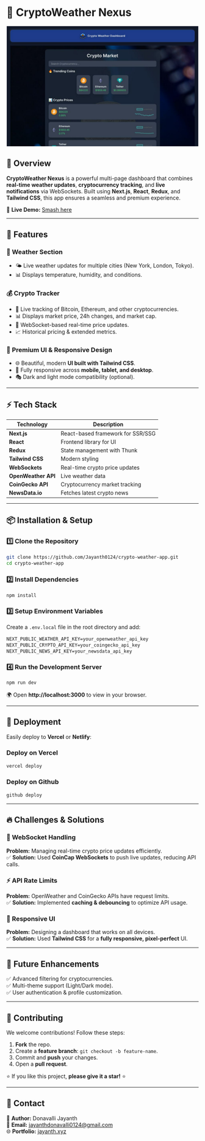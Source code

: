 # 🚀 CryptoWeather Nexus

![CryptoWeather Nexus](public/interface.png)

## 🌟 Overview

**CryptoWeather Nexus** is a powerful multi-page dashboard that combines **real-time weather updates**, **cryptocurrency tracking**, and **live notifications** via WebSockets. Built using **Next.js**, **React**, **Redux**, and **Tailwind CSS**, this app ensures a seamless and premium experience.

🔗 **Live Demo:** [Smash here](https://skybitx.vercel.app/)  

---

## 🚀 Features

### 📍 Weather Section
- 🌤 Live weather updates for multiple cities (New York, London, Tokyo).
- 📊 Displays temperature, humidity, and conditions.

### 💰 Crypto Tracker
- 🚀 Live tracking of Bitcoin, Ethereum, and other cryptocurrencies.
- 📊 Displays market price, 24h changes, and market cap.
- 🔴 WebSocket-based real-time price updates.
- 📈 Historical pricing & extended metrics.


### 🎨 Premium UI & Responsive Design
- 🌐 Beautiful, modern **UI built with Tailwind CSS**.
- 📱 Fully responsive across **mobile, tablet, and desktop**.
- 🎭 Dark and light mode compatibility (optional).

---

## ⚡ Tech Stack

| Technology | Description |
|------------|-------------|
| **Next.js** | React-based framework for SSR/SSG |
| **React** | Frontend library for UI |
| **Redux** | State management with Thunk |
| **Tailwind CSS** | Modern styling |
| **WebSockets** | Real-time crypto price updates |
| **OpenWeather API** | Live weather data |
| **CoinGecko API** | Cryptocurrency market tracking |
| **NewsData.io** | Fetches latest crypto news |

---

## 📦 Installation & Setup

### 1️⃣ Clone the Repository

```bash
git clone https://github.com/Jayanth0124/crypto-weather-app.git
cd crypto-weather-app
```

### 2️⃣ Install Dependencies

```bash
npm install
```

### 3️⃣ Setup Environment Variables

Create a `.env.local` file in the root directory and add:

```
NEXT_PUBLIC_WEATHER_API_KEY=your_openweather_api_key
NEXT_PUBLIC_CRYPTO_API_KEY=your_coingecko_api_key
NEXT_PUBLIC_NEWS_API_KEY=your_newsdata_api_key
```

### 4️⃣ Run the Development Server

```bash
npm run dev
```

🌍 Open **http://localhost:3000** to view in your browser.

---

## 🚀 Deployment

Easily deploy to **Vercel** or **Netlify**:

### Deploy on **Vercel**

```bash
vercel deploy
```

### Deploy on **Github**

```bash
github deploy
```

---

## 🔥 Challenges & Solutions

### 🔄 WebSocket Handling  
**Problem:** Managing real-time crypto price updates efficiently.  
✅ **Solution:** Used **CoinCap WebSockets** to push live updates, reducing API calls.

### ⚡ API Rate Limits  
**Problem:** OpenWeather and CoinGecko APIs have request limits.  
✅ **Solution:** Implemented **caching & debouncing** to optimize API usage.

### 📱 Responsive UI  
**Problem:** Designing a dashboard that works on all devices.  
✅ **Solution:** Used **Tailwind CSS** for a **fully responsive, pixel-perfect** UI.

---

## 🎯 Future Enhancements
✅ Advanced filtering for cryptocurrencies.  
✅ Multi-theme support (Light/Dark mode).  
✅ User authentication & profile customization.

---

## 🤝 Contributing

We welcome contributions! Follow these steps:

1. **Fork** the repo.
2. Create a **feature branch**: `git checkout -b feature-name`.
3. Commit and **push** your changes.
4. Open a **pull request**.

⭐ If you like this project, **please give it a star!** ⭐

---

## 📩 Contact

💬 **Author:** Donavalli Jayanth  
📧 **Email:** [jayanthdonavalli0124@gmail.com](mailto:jayanthdonavalli0124@gmail.com)  
🌐 **Portfolio:** [jayanth.xyz](https://www.jayanth.xyz)

